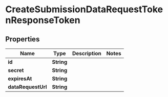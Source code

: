 

# CreateSubmissionDataRequestTokenResponseToken


## Properties

Name | Type | Description | Notes
------------ | ------------- | ------------- | -------------
**id** | **String** |  | 
**secret** | **String** |  | 
**expiresAt** | **String** |  | 
**dataRequestUrl** | **String** |  | 



